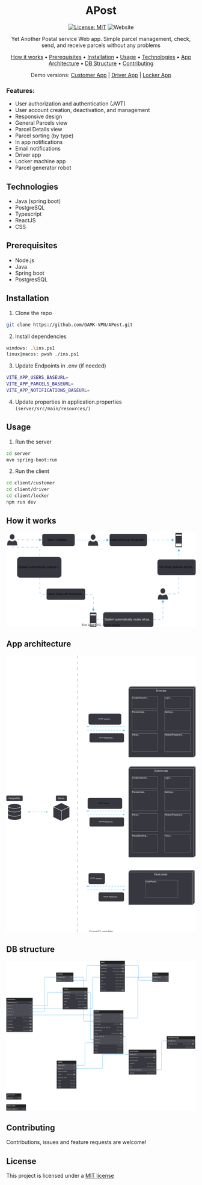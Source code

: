 <h1 align = "center"> APost</h1>
<div align = "center">

[![License: MIT](https://img.shields.io/badge/License-MIT-blue.svg)](https://opensource.org/licenses/MIT)
![Website](https://img.shields.io/website?url=https%3A%2F%2Fjust-apost.web.app%2F)
</div>
<p align = "center">Yet Another Postal service Web app. Simple parcel management, check, send, and receive parcels without any problems  </p>
<p align = "center">
  <a href="#how-it-works">How it works</a> •
  <a href="#prerequisites">Prerequisites</a> •
  <a href="#installation">Installation</a> •
  <a href="#usage">Usage</a> •
  <a href="#technologies">Technologies</a> •
  <a href="#app-architecture">App Architecture</a> •
  <a href="#db-structure">DB Structure</a> •
  <a href="#contributing">Contributing</a>
</p>

<div align = "center">

Demo versions:
[Customer App](https://just-apost.web.app/) |
[Driver App](https://just-apost-drivers.web.app/) |
[Locker App](https://just-apost-locker.web.app/)

</div>


### Features:
-  User authorization and authentication (JWT)
-  User account creation, deactivation, and management
-  Responsive design
-  General Parcels view
-  Parcel Details view
-  Parcel sorting (by type)
-  In app notifications
-  Email notifications
-  Driver app
-  Locker machine app
-  Parcel generator robot 

## Technologies
- Java (spring boot)
- PostgreSQL
- Typescript
- ReactJS
- CSS



## Prerequisites
- Node.js 
- Java
- Spring boot
- PostgresSQL


## Installation
1. Clone the repo
```sh
git clone https://github.com/OAMK-VPN/APost.git
```
2. Install dependencies
```sh
windows: .\ins.ps1
linux|macos: pwsh ./ins.ps1
```
3. Update Endpoints in .env (if needed)
```sh
VITE_APP_USERS_BASEURL=
VITE_APP_PARCELS_BASEURL=
VITE_APP_NOTIFICATIONS_BASEURL=
```
4. Update properties in application.properties `(server/src/main/resources/)`


## Usage
1. Run the server
```sh
cd server
mvn spring-boot:run
```
2. Run the client
```sh
cd client/customer
cd client/driver
cd client/locker
npm run dev
```



## How it works
<div align = "center">

  ![How it works](images/How_itworks.svg)
</div>

## App architecture
![App architecture](images/App_architecture.svg)

## DB structure
![DB structure](images/DB_st.svg)


## Contributing
Contributions, issues and feature requests are welcome!

## License
This project is licensed under a [MIT license](https://opensource.org/licenses/MIT)
